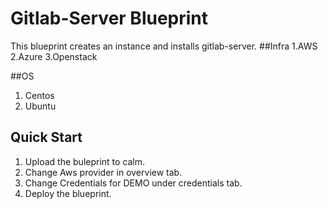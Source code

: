 # Gitlab-Server Blueprint

This blueprint creates an instance and installs gitlab-server.
##Infra
 1.AWS
 2.Azure
 3.Openstack

##OS
 1. Centos
 2. Ubuntu
 

## Quick Start
 1. Upload the buleprint to calm.
 2. Change Aws provider in overview tab.
 3. Change Credentials for DEMO under credentials tab.
 4. Deploy the blueprint.
